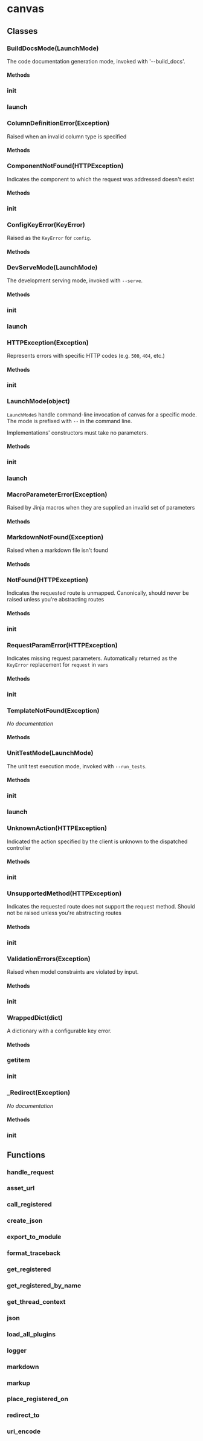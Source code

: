 # canvas

## Classes
### BuildDocsMode(LaunchMode)
The code documentation generation mode, invoked with '--build_docs'.
#### Methods
### __init__

### launch


### ColumnDefinitionError(Exception)
Raised when an invalid column type is specified
#### Methods

### ComponentNotFound(HTTPException)
Indicates the component to which the request
was addressed doesn't exist
#### Methods
### __init__


### ConfigKeyError(KeyError)
Raised as the `KeyError` for `config`.
#### Methods

### DevServeMode(LaunchMode)
The development serving mode, invoked with `--serve`.
#### Methods
### __init__

### launch


### HTTPException(Exception)
Represents errors with specific HTTP codes
(e.g. `500`, `404`, etc.)
#### Methods
### __init__


### LaunchMode(object)
`LaunchMode`s handle command-line
invocation of canvas for a specific mode.
The mode is prefixed with `--` in the command line.

Implementations' constructors must take no
parameters.
#### Methods
### __init__

### launch


### MacroParameterError(Exception)
Raised by Jinja macros when they are supplied an invalid
set of parameters
#### Methods

### MarkdownNotFound(Exception)
Raised when a markdown file isn't found
#### Methods

### NotFound(HTTPException)
Indicates the requested route is unmapped.
Canonically, should never be raised unless
you're abstracting routes
#### Methods
### __init__


### RequestParamError(HTTPException)
Indicates missing request parameters.
Automatically returned as the `KeyError`
replacement for `request` in `vars`
#### Methods
### __init__


### TemplateNotFound(Exception)
*No documentation*
#### Methods

### UnitTestMode(LaunchMode)
The unit test execution mode, invoked with `--run_tests`.
#### Methods
### __init__

### launch


### UnknownAction(HTTPException)
Indicated the action specified by the
client is unknown to the dispatched
controller
#### Methods
### __init__


### UnsupportedMethod(HTTPException)
Indicates the requested route does not support
the request method. Should not be raised unless
you're abstracting routes
#### Methods
### __init__


### ValidationErrors(Exception)
Raised when model constraints are violated
by input.
#### Methods
### __init__


### WrappedDict(dict)
A dictionary with a configurable key error.
#### Methods
### __getitem__

### __init__


### _Redirect(Exception)
*No documentation*
#### Methods
### __init__



## Functions
### handle_request
### asset_url
### call_registered
### create_json
### export_to_module
### format_traceback
### get_registered
### get_registered_by_name
### get_thread_context
### json
### load_all_plugins
### logger
### markdown
### markup
### place_registered_on
### redirect_to
### uri_encode
